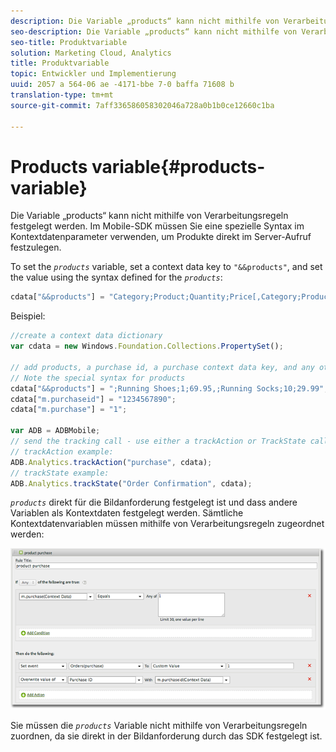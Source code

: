 ```yaml
---
description: Die Variable „products“ kann nicht mithilfe von Verarbeitungsregeln festgelegt werden. Im Mobile-SDK müssen Sie eine spezielle Syntax im Kontextdatenparameter verwenden, um Produkte direkt im Server-Aufruf festzulegen.
seo-description: Die Variable „products“ kann nicht mithilfe von Verarbeitungsregeln festgelegt werden. Im Mobile-SDK müssen Sie eine spezielle Syntax im Kontextdatenparameter verwenden, um Produkte direkt im Server-Aufruf festzulegen.
seo-title: Produktvariable
solution: Marketing Cloud, Analytics
title: Produktvariable
topic: Entwickler und Implementierung
uuid: 2057 a 564-06 ae -4171-bbe 7-0 baffa 71608 b
translation-type: tm+mt
source-git-commit: 7aff336586058302046a728a0b1b0ce12660c1ba

---
```



# Products variable{#products-variable}

Die Variable „products“ kann nicht mithilfe von Verarbeitungsregeln festgelegt werden. Im Mobile-SDK müssen Sie eine spezielle Syntax im Kontextdatenparameter verwenden, um Produkte direkt im Server-Aufruf festzulegen.

To set the *`products`* variable, set a context data key to `"&&products"`, and set the value using the syntax defined for the *`products`*:

```js
cdata["&&products"] = "Category;Product;Quantity;Price[,Category;Product;Quantity;Price]";
```

Beispiel:

```js
//create a context data dictionary 
var cdata = new Windows.Foundation.Collections.PropertySet(); 
 
// add products, a purchase id, a purchase context data key, and any other data you want to collect. 
// Note the special syntax for products 
cdata["&&products"] = ";Running Shoes;1;69.95,;Running Socks;10;29.99"; 
cdata["m.purchaseid"] = "1234567890"; 
cdata["m.purchase"] = "1"; 
 
var ADB = ADBMobile; 
// send the tracking call - use either a trackAction or TrackState call. 
// trackAction example: 
ADB.Analytics.trackAction("purchase", cdata); 
// trackState example: 
ADB.Analytics.trackState("Order Confirmation", cdata);
```

*`products`* direkt für die Bildanforderung festgelegt ist und dass andere Variablen als Kontextdaten festgelegt werden. Sämtliche Kontextdatenvariablen müssen mithilfe von Verarbeitungsregeln zugeordnet werden:

![](assets/products-procrules.png)

Sie müssen die *`products`* Variable nicht mithilfe von Verarbeitungsregeln zuordnen, da sie direkt in der Bildanforderung durch das SDK festgelegt ist.

